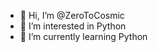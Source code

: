 - 👋 Hi, I’m @ZeroToCosmic
- 👀 I’m interested in Python
- 🌱 I’m currently learning Python

<!---
ZeroToCosmic/ZeroToCosmic is a ✨ special ✨ repository because its `README.md` (this file) appears on your GitHub profile.
You can click the Preview link to take a look at your changes.
--->
